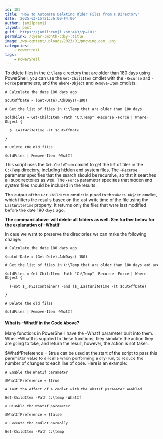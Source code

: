 ```yaml
---
id: 101
title: 'How to Automate Deleting Older Files from a Directory'
date: '2025-03-15T21:36:00-04:00'
author: jamilpremji
layout: post
guid: 'https://jamilpremji.com:443/?p=101'
permalink: /:year-:month-:day-:title
image: /wp-content/uploads/2023/01/pngwing.com_.png
categories:
    - PowerShell
tags:
    - PowerShell
---
```


To delete files in the `C:\Temp` directory that are older than 180 days using PowerShell, you can use the `Get-ChildItem` cmdlet with the `-Recurse` and `-Force` parameters, and the `Where-Object` and `Remove-Item` cmdlets.

```
# Calculate the date 180 days ago

$cutoffDate = (Get-Date).AddDays(-180)

# Get the list of files in C:\Temp that are older than 180 days

$oldFiles = Get-ChildItem -Path "C:\Temp" -Recurse -Force | Where-Object {

  $_.LastWriteTime -lt $cutoffDate

}

# Delete the old files

$oldFiles | Remove-Item -WhatIf
```

This script uses the `Get-ChildItem` cmdlet to get the list of files in the `C:\Temp` directory, including hidden and system files. The `-Recurse` parameter specifies that the search should be recursive, so that it searches all subdirectories as well. The `-Force` parameter specifies that hidden and system files should be included in the results.

The output of the `Get-ChildItem` cmdlet is piped to the `Where-Object` cmdlet, which filters the results based on the last write time of the file using the `LastWriteTime` property. It returns only the files that were last modified before the date 180 days ago.

**The command above, will delete all folders as well. See further below for the explanation of –WhatIf**

In case we want to preserve the directories we can make the following change:

```
# Calculate the date 180 days ago

$cutoffDate = (Get-Date).AddDays(-180)

# Get the list of files in C:\Temp that are older than 180 days and are not directories

$oldFiles = Get-ChildItem -Path "C:\Temp" -Recurse -Force | Where-Object {

  (-not $_.PSIsContainer) -and ($_.LastWriteTime -lt $cutoffDate)

}

# Delete the old files

$oldFiles | Remove-Item -WhatIf
```

#### What is –WhatIf in the Code Above?

Many functions in PowerShell, have the –WhatIf parameter built into them. When –WhatIf is supplied to these functions, they simulate the action they are going to take, and return the result, however, the action is not taken.

$WhatIfPreference = $true can be used at the start of the script to pass this parameter value to all calls when performing a dry-run, to reduce the number of changes to each line of code. Here is an example:

```
# Enable the WhatIf parameter

$WhatIfPreference = $true

# Test the effect of a cmdlet with the WhatIf parameter enabled

Get-ChildItem -Path C:\temp -WhatIf

# Disable the WhatIf parameter

$WhatIfPreference = $false

# Execute the cmdlet normally

Get-ChildItem -Path C:\temp
```